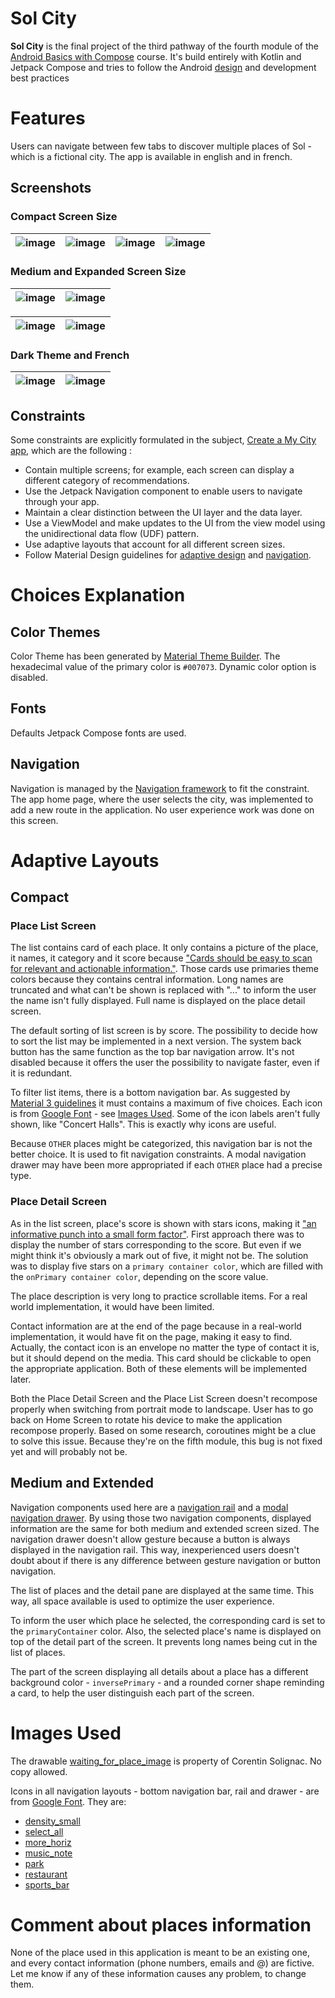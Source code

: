 # Sol City

**Sol City** is the final project of the third pathway of the fourth module of the [Android Basics with Compose](https://developer.android.com/codelabs/basic-android-kotlin-compose-my-city?continue=https%3A%2F%2Fdeveloper.android.com%2Fcourses%2Fpathways%2Fandroid-basics-compose-unit-4-pathway-3%3Fhl%3Dfr%23codelab-https%3A%2F%2Fdeveloper.android.com%2Fcodelabs%2Fbasic-android-kotlin-compose-my-city#0) course.
It's build entirely with Kotlin and Jetpack Compose and tries to follow the Android [design](https://m3.material.io/) and development best practices

# Features

Users can navigate between few tabs to discover multiple places of Sol - which is a fictional city.
The app is available in english and in french.

## Screenshots

### Compact Screen Size

|![image](https://github.com/CorentinSol/Sol-City/assets/155522524/12773ca8-7b1e-4461-809c-ae4c314c44d0)|![image](https://github.com/CorentinSol/Sol-City/assets/155522524/d1327292-e45f-4895-94aa-73989f478c6f)|![image](https://github.com/CorentinSol/Sol-City/assets/155522524/80942511-f11b-4596-9be0-999ac9a50d32)|![image](https://github.com/CorentinSol/Sol-City/assets/155522524/761eeef7-e1bc-4a56-8f82-c9012df9b9ce)|
|-|-|-|-|

### Medium and Expanded Screen Size

|![image](https://github.com/CorentinSol/Sol-City/assets/155522524/0377a079-07d5-4eec-879a-77cdae1a2028)|![image](https://github.com/CorentinSol/Sol-City/assets/155522524/71eaf715-939c-4eaf-bcd8-8c99f1e24feb)|
|-|-|

|![image](https://github.com/CorentinSol/Sol-City/assets/155522524/dc9ee674-674e-4d9b-ad0b-857cc6bb850a)|![image](https://github.com/CorentinSol/Sol-City/assets/155522524/a8d85832-0fab-4bf8-bb0c-d096a333d8b9)|
|-|-|

### Dark Theme and French

|![image](https://github.com/CorentinSol/Sol-City/assets/155522524/9e4acaec-4d25-4fcc-81c5-3830fe8ddaad)|![image](https://github.com/CorentinSol/Sol-City/assets/155522524/f85bd0fe-6e2c-44c0-9812-fbf2a1e620a3)|
|-|-|

## Constraints

Some constraints are explicitly formulated in the subject, [Create a My City app](https://developer.android.com/codelabs/basic-android-kotlin-compose-my-city?continue=https%3A%2F%2Fdeveloper.android.com%2Fcourses%2Fpathways%2Fandroid-basics-compose-unit-4-pathway-3%3Fhl%3Dfr%23codelab-https%3A%2F%2Fdeveloper.android.com%2Fcodelabs%2Fbasic-android-kotlin-compose-my-city#1), which are the following :
<ul>
    <li>Contain multiple screens; for example, each screen can display a different category of recommendations.</li>
    <li>Use the Jetpack Navigation component to enable users to navigate through your app.</li>
    <li>Maintain a clear distinction between the UI layer and the data layer.</li>
    <li>Use a ViewModel and make updates to the UI from the view model using the unidirectional data flow (UDF) pattern.</li>
    <li>Use adaptive layouts that account for all different screen sizes.</li>
    <li>
        Follow Material Design guidelines for <a href='https://m3.material.io/foundations/adaptive-design/overview'>adaptive design</a> and <a href='https://material.io/design/navigation/understanding-navigation.html'>navigation</a>.
    </li>
</ul>
 
# Choices Explanation

## Color Themes

Color Theme has been generated by [Material Theme Builder](https://material-foundation.github.io/material-theme-builder/). The hexadecimal value of the primary color is `#007073`.
Dynamic color option is disabled.

## Fonts

Defaults Jetpack Compose fonts are used.

## Navigation 

Navigation is managed by the [Navigation framework](https://developer.android.com/jetpack/androidx/releases/navigation) to fit the constraint.
The app home page, where the user selects the city, was implemented to add a new route in the application.
No user experience work was done on this screen.

# Adaptive Layouts

## Compact

### Place List Screen

The list contains card of each place. It only contains a picture of the place, it names, it category and it score because ["Cards should be easy to scan for relevant and actionable information."](https://m3.material.io/components/cards/guidelines).
Those cards use primaries theme colors because they contains central information.
Long names are truncated and what can't be shown is replaced with "..." to inform the user the name isn't fully displayed.
Full name is displayed on the place detail screen.

The default sorting of list screen is by score. The possibility to decide how to sort the list may be implemented in a next version.
The system back button has the same function as the top bar navigation arrow. It's not disabled because it offers the user the possibility to navigate
faster, even if it is redundant.

To filter list items, there is a bottom navigation bar. As suggested by [Material 3 guidelines](https://m3.material.io/components/navigation-bar/overview) 
it must contains a maximum of five choices. Each icon is from [Google Font](https://fonts.google.com/icons) - see [Images Used](https://github.com/CorentinSol/Sol-City?tab=readme-ov-file#images-used).
Some of the icon labels aren't fully shown, like "Concert Halls". This is exactly why icons are useful.

Because `OTHER` places might be categorized, this navigation bar is not the better choice. It is used to fit navigation constraints.
A modal navigation drawer may have been more appropriated if each `OTHER` place had a precise type.

### Place Detail Screen

As in the list screen, place's score is shown with stars icons, making it ["an informative punch into a small form factor"](https://m3.material.io/styles/icons/designing-icons).
First approach there was to display the number of stars corresponding to the score. But even if we might think it's obviously a mark out of five, it might not be.
The solution was to display five stars on a `primary container color`, which are filled with the `onPrimary container color`, depending on the score value.

The place description is very long to practice scrollable items. For a real world implementation, it would have been limited.

Contact information are at the end of the page because in a real-world implementation, it would have fit on the page, making it easy to find.
Actually, the contact icon is an envelope no matter the type of contact it is, but it should depend on the media. This card should be clickable to open
the appropriate application. Both of these elements will be implemented later.

Both the Place Detail Screen and the Place List Screen doesn't recompose properly when switching from portrait mode to landscape.
User has to go back on Home Screen to rotate his device to make the application recompose properly.
Based on some research, coroutines might be a clue to solve this issue. Because they're on the fifth module, this bug is not fixed yet
and will probably not be.

## Medium and Extended

Navigation components used here are a [navigation rail](https://m3.material.io/components/navigation-rail)
and a [modal navigation drawer](https://m3.material.io/components/navigation-drawer).
By using those two navigation components, displayed information are the same for both medium and 
extended screen sized.
The navigation drawer doesn't allow gesture because a button is always displayed in the navigation 
rail. 
This way, inexperienced users doesn't doubt about if there is any difference between gesture 
navigation or button navigation.

The list of places and the detail pane are displayed at the same time. 
This way, all space available is used to optimize the user experience.

To inform the user which place he selected, the corresponding card is set to the `primaryContainer` color.
Also, the selected place's name is displayed on top of the detail part of the screen.
It prevents long names being cut in the list of places.

The part of the screen displaying all details about a place has a different background color - `inversePrimary` -
and a rounded corner shape reminding a card, to help the user distinguish each part of the screen.

# Images Used

The drawable [waiting_for_place_image](https://github.com/CorentinSol/Sol-City/blob/main/app/src/main/res/drawable/waiting_for_place_image.jpg) is property of Corentin Solignac. No copy allowed. 

Icons in all navigation layouts - bottom navigation bar, rail and drawer - are from [Google Font](https://fonts.google.com/icons). They are:
<ul>
    <li><a href="https://fonts.google.com/icons?selected=Material+Symbols+Outlined:density_small:FILL@0;wght@400;GRAD@0;opsz@24&icon.query=density+small&icon.size=24&icon.color=%23e8eaed&icon.platform=android">density_small</a></li>
    <li><a href="https://fonts.google.com/icons?selected=Material+Symbols+Outlined:select_all:FILL@0;wght@400;GRAD@0;opsz@24&icon.size=24&icon.color=%23e8eaed&icon.platform=web">select_all</a></li>
    <li><a href="https://fonts.google.com/icons?selected=Material+Symbols+Outlined:more_horiz:FILL@0;wght@400;GRAD@0;opsz@24&icon.query=more+horiz&icon.size=24&icon.color=%23e8eaed&icon.platform=android">more_horiz</a></li>
    <li><a href="https://fonts.google.com/icons?selected=Material+Symbols+Outlined:music_note:FILL@0;wght@400;GRAD@0;opsz@24&icon.query=music+note&icon.size=24&icon.color=%23e8eaed&icon.platform=android">music_note</a></li>
    <li><a href="https://fonts.google.com/icons?selected=Material+Symbols+Outlined:park:FILL@0;wght@400;GRAD@0;opsz@24&icon.query=park&icon.size=24&icon.color=%23e8eaed&icon.platform=android">park</a></li>
    <li><a href="https://fonts.google.com/icons?selected=Material+Symbols+Outlined:restaurant:FILL@0;wght@400;GRAD@0;opsz@24&icon.query=restaurant&icon.size=24&icon.color=%23e8eaed&icon.platform=android">restaurant</a></li>
    <li><a href="https://fonts.google.com/icons?selected=Material+Symbols+Outlined:sports_bar:FILL@0;wght@400;GRAD@0;opsz@24&icon.query=sports+bar&icon.size=24&icon.color=%23e8eaed&icon.platform=android">sports_bar</a></li>
</ul>

# Comment about places information

None of the place used in this application is meant to be an existing one, and every contact information (phone numbers, emails and @) are fictive.
Let me know if any of these information causes any problem, to change them.
